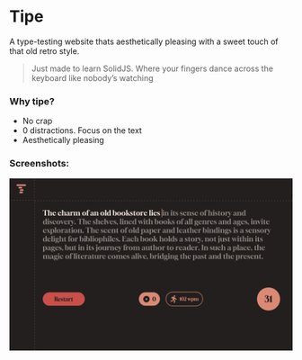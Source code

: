 # Tipe
A type-testing website thats aesthetically pleasing with a sweet touch of that old retro style.
> Just made to learn SolidJS. Where your fingers dance across the keyboard like nobody’s watching

### Why tipe?
- No crap
- 0 distractions. Focus on the text
- Aesthetically pleasing

### Screenshots:
![preview](image.png)